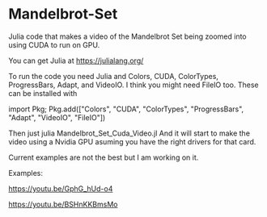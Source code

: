 # Mandelbrot-Set
Julia code that makes a video of the Mandelbrot Set being zoomed into using CUDA to run on GPU.

You can get Julia at https://julialang.org/

To run the code you need Julia and Colors, CUDA, ColorTypes, ProgressBars, Adapt, and VideoIO.
I think you might need FileIO too.
These can be installed with          
                                  
import Pkg; Pkg.add(["Colors", "CUDA", "ColorTypes", "ProgressBars", "Adapt", "VideoIO", "FileIO"])

Then just julia Mandelbrot_Set_Cuda_Video.jl
And it will start to make the video using a Nvidia GPU asuming you have the right drivers for that card.

Current examples are not the best but I am working on it.

Examples:

  https://youtu.be/GphG_hUd-o4
  
  https://youtu.be/BSHnKKBmsMo
